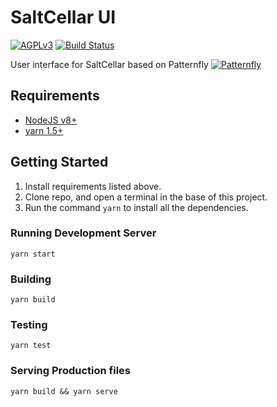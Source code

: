 # SaltCellar UI

[![AGPLv3][license-badge]][license]
[![Build Status][build-badge]][build]

User interface for SaltCellar based on Patternfly [![Patternfly][pf-logo]][patternfly]

## Requirements
* [NodeJS v8+][nodejs]
* [yarn 1.5+][yarn]

## Getting Started
1. Install requirements listed above.
2. Clone repo, and open a terminal in the base of this project.
3. Run the command `yarn` to install all the dependencies.

### Running Development Server
```
yarn start
```

### Building
```
yarn build
```

### Testing
```
yarn test
```

### Serving Production files
```
yarn build && yarn serve
```


[pf-logo]: https://www.patternfly.org/assets/img/logo.svg
[patternfly]: https://www.patternfly.org/
[yarn]: https://yarnpkg.com/en/
[nodejs]: https://nodejs.org/en/
[license-badge]: 	https://img.shields.io/github/license/SaltCellar/UI.svg?longCache=true&style=for-the-badge
[license]: https://github.com/SaltCellar/UI/blob/master/LICENSE
[build-badge]: https://img.shields.io/travis/SaltCellar/UI.svg?style=for-the-badge
[build]: https://travis-ci.org/SaltCellar/UI
